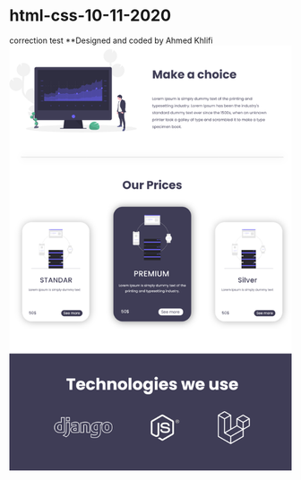 # html-css-10-11-2020
correction test 
**Designed and coded by Ahmed Khlifi
![Image of Yaktocat](https://github.com/ahmed-khlifi/html-css-10-11-2020/blob/main/template.png)
